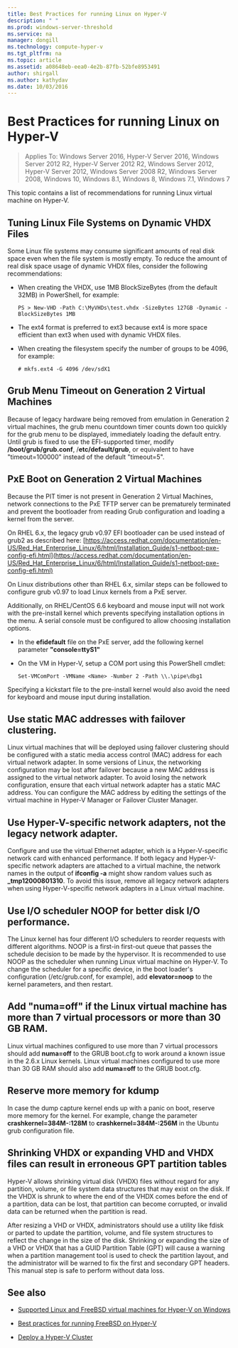 ```yaml
---
title: Best Practices for running Linux on Hyper-V
description: " "
ms.prod: windows-server-threshold
ms.service: na
manager: dongill
ms.technology: compute-hyper-v
ms.tgt_pltfrm: na
ms.topic: article
ms.assetid: a08648eb-eea0-4e2b-87fb-52bfe8953491
author: shirgall
ms.author: kathydav
ms.date: 10/03/2016
---
```

# Best Practices for running Linux on Hyper-V

>Applies To: Windows Server 2016, Hyper-V Server 2016, Windows Server 2012 R2, Hyper-V Server 2012 R2, Windows Server 2012, Hyper-V Server 2012, Windows Server 2008 R2, Windows Server 2008, Windows 10, Windows 8.1, Windows 8, Windows 7.1, Windows 7

This topic contains a list of recommendations for running Linux virtual machine on Hyper-V.  
  
## Tuning Linux File Systems on Dynamic VHDX Files  
Some Linux file systems may consume significant amounts of real disk space even when the file system is mostly empty. To reduce the amount of real disk space usage of dynamic VHDX files, consider the following recommendations:  
  
-   When creating the VHDX, use 1MB BlockSizeBytes (from the default 32MB) in PowerShell, for example:  
  
    ```  
    PS > New-VHD -Path C:\MyVHDs\test.vhdx -SizeBytes 127GB -Dynamic -BlockSizeBytes 1MB  
    ```  
  
-   The ext4 format is preferred to ext3 because ext4 is more space efficient than ext3 when used with dynamic VHDX files.  
  
-   When creating the filesystem specify the number of groups to be 4096, for example:  
  
    ```  
    # mkfs.ext4 -G 4096 /dev/sdX1  
    ```  
  
## Grub Menu Timeout on Generation 2 Virtual Machines  
Because of legacy hardware being removed from emulation in Generation 2 virtual machines, the grub menu countdown timer counts down too quickly for the grub menu to be displayed, immediately loading the default entry. Until grub is fixed to use the EFI-supported timer, modify **/boot/grub/grub.conf**, /**etc/default/grub**, or equivalent to have "timeout=100000" instead of the default "timeout=5".  
  
## PxE Boot on Generation 2 Virtual Machines  
Because the PIT timer is not present in Generation 2 Virtual Machines, network connections to the PxE TFTP server can be prematurely terminated and prevent the bootloader from reading Grub configuration and loading a kernel from the server.  
  
On RHEL 6.x, the legacy grub v0.97 EFI bootloader can be used instead of grub2 as described here: [https://access.redhat.com/documentation/en-US/Red_Hat_Enterprise_Linux/6/html/Installation_Guide/s1-netboot-pxe-config-efi.html](https://access.redhat.com/documentation/en-US/Red_Hat_Enterprise_Linux/6/html/Installation_Guide/s1-netboot-pxe-config-efi.html)  
  
On Linux distributions other than RHEL 6.x, similar steps can be followed to configure grub v0.97 to load Linux kernels from a PxE server.  
  
Additionally, on RHEL/CentOS 6.6 keyboard and mouse input will not work with the pre-install kernel which prevents specifying installation options in the menu. A serial console must be configured to allow choosing installation options.  
  
-   In the **efidefault** file on the PxE server, add the following kernel parameter **"console=ttyS1"**  
  
-   On the VM in Hyper-V, setup a COM port using this PowerShell cmdlet:  
  
    ```  
    Set-VMComPort -VMName <Name> -Number 2 -Path \\.\pipe\dbg1  
    ```  
  
Specifying a kickstart file to the pre-install kernel would also avoid the need for keyboard and mouse input during installation.  
  
## Use static MAC addresses with failover clustering.  
Linux virtual machines that will be deployed using failover clustering should be configured with a static media access control (MAC) address for each virtual network adapter. In some versions of Linux, the networking configuration may be lost after failover because a new MAC address is assigned to the virtual network adapter. To avoid losing the network configuration, ensure that each virtual network adapter has a static MAC address. You can configure the MAC address by editing the settings of the virtual machine in Hyper-V Manager or Failover Cluster Manager.  
  
## Use Hyper-V-specific network adapters, not the legacy network adapter.  
Configure and use the virtual Ethernet adapter, which is a Hyper-V-specific network card with enhanced performance. If both legacy and Hyper-V-specific network adapters are attached to a virtual machine, the network names in the output of **ifconfig -a** might show random values such as **_tmp12000801310**. To avoid this issue, remove all legacy network adapters when using Hyper-V-specific network adapters in a Linux virtual machine.  
  
## Use I/O scheduler NOOP for better disk I/O performance.  
The Linux kernel has four different I/O schedulers to reorder requests with different algorithms. NOOP is a first-in first-out queue that passes the schedule decision to be made by the hypervisor. It is recommended to use NOOP as the scheduler when running Linux virtual machine on Hyper-V. To change the scheduler for a specific device, in the boot loader's configuration (/etc/grub.conf, for example), add **elevator=noop** to the kernel parameters, and then restart.  
  
## Add "numa=off" if the Linux virtual machine has more than 7 virtual processors or more than 30 GB RAM.  
Linux virtual machines configured to use more than 7 virtual processors should add **numa=off** to the GRUB boot.cfg to work around a known issue in the 2.6.x Linux kernels. Linux virtual machines configured to use more than 30 GB RAM should also add **numa=off** to the GRUB boot.cfg.  
  
## Reserve more memory for kdump  
In case the dump capture kernel ends up with a panic on boot, reserve more memory for the kernel. For example, change the parameter **crashkernel=384M-:128M** to **crashkernel=384M-:256M** in the Ubuntu grub configuration file.  
  
## Shrinking VHDX or expanding VHD and VHDX files can result in erroneous GPT partition tables  
Hyper-V allows shrinking virtual disk (VHDX) files without regard for any partition, volume, or file system data structures that may exist on the disk. If the VHDX is shrunk to where the end of the VHDX comes before the end of a partition, data can be lost, that partition can become corrupted, or invalid data can be returned when the partition is read.  
  
After resizing a VHD or VHDX, administrators should use a utility like fdisk or parted to update the partition, volume, and file system structures to reflect the change in the size of the disk. Shrinking or expanding the size of a VHD or VHDX that has a GUID Partition Table (GPT) will cause a warning when a partition management tool is used to check the partition layout, and the administrator will be warned to fix the first and secondary GPT headers. This manual step is safe to perform without data loss.  
  
## See also  
  
-   [Supported Linux and FreeBSD virtual machines for Hyper-V on Windows](Supported-Linux-and-FreeBSD-virtual-machines-for-Hyper-V-on-Windows.md)  
  
-   [Best practices for running FreeBSD on Hyper-V](Best-practices-for-running-FreeBSD-on-Hyper-V.md)  
  
-   [Deploy a Hyper-V Cluster](https://technet.microsoft.com/library/jj863389.aspx)  
  


